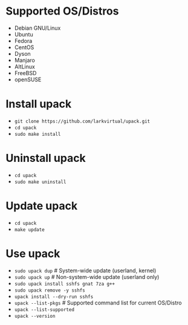 # Supported OS/Distros
  - Debian GNU/Linux
  - Ubuntu
  - Fedora
  - CentOS
  - Dyson
  - Manjaro
  - AltLinux
  - FreeBSD
  - openSUSE

# Install upack
  - `git clone https://github.com/larkvirtual/upack.git`
  - `cd upack`
  - `sudo make install`

# Uninstall upack
  - `cd upack`
  - `sudo make uninstall`

# Update upack
  - `cd upack`
  - `make update`

# Use upack
  - `sudo upack dup` # System-wide update (userland, kernel)
  - `sudo upack up` # Non-system-wide update (userland only)
  - `sudo upack install sshfs gnat 7za g++`
  - `sudo upack remove -y sshfs`
  - `upack install --dry-run sshfs`
  - `upack --list-pkgs` # Supported command list for current OS/Distro
  - `upack --list-supported`
  - `upack --version`
